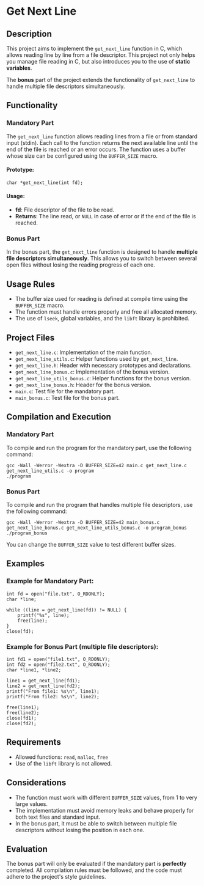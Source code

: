 Get Next Line
=============

Description
-----------

This project aims to implement the `get_next_line` function in C, which allows reading line by line from a file descriptor. This project not only helps you manage file reading in C, but also introduces you to the use of **static variables**.

The **bonus** part of the project extends the functionality of `get_next_line` to handle multiple file descriptors simultaneously.

Functionality
-------------

### Mandatory Part

The `get_next_line` function allows reading lines from a file or from standard input (stdin). Each call to the function returns the next available line until the end of the file is reached or an error occurs. The function uses a buffer whose size can be configured using the `BUFFER_SIZE` macro.

#### Prototype:

    char *get_next_line(int fd);

#### Usage:

*   **fd**: File descriptor of the file to be read.
*   **Returns**: The line read, or `NULL` in case of error or if the end of the file is reached.

### Bonus Part

In the bonus part, the `get_next_line` function is designed to handle **multiple file descriptors simultaneously**. This allows you to switch between several open files without losing the reading progress of each one.

Usage Rules
-----------

*   The buffer size used for reading is defined at compile time using the `BUFFER_SIZE` macro.
*   The function must handle errors properly and free all allocated memory.
*   The use of `lseek`, global variables, and the `libft` library is prohibited.

Project Files
-------------

*   `get_next_line.c`: Implementation of the main function.
*   `get_next_line_utils.c`: Helper functions used by `get_next_line`.
*   `get_next_line.h`: Header with necessary prototypes and declarations.
*   `get_next_line_bonus.c`: Implementation of the bonus version.
*   `get_next_line_utils_bonus.c`: Helper functions for the bonus version.
*   `get_next_line_bonus.h`: Header for the bonus version.
*   `main.c`: Test file for the mandatory part.
*   `main_bonus.c`: Test file for the bonus part.

Compilation and Execution
-------------------------

### Mandatory Part

To compile and run the program for the mandatory part, use the following command:

    gcc -Wall -Werror -Wextra -D BUFFER_SIZE=42 main.c get_next_line.c get_next_line_utils.c -o program
    ./program

### Bonus Part

To compile and run the program that handles multiple file descriptors, use the following command:

    gcc -Wall -Werror -Wextra -D BUFFER_SIZE=42 main_bonus.c get_next_line_bonus.c get_next_line_utils_bonus.c -o program_bonus
    ./program_bonus

You can change the `BUFFER_SIZE` value to test different buffer sizes.

Examples
--------

### Example for Mandatory Part:

    int fd = open("file.txt", O_RDONLY);
    char *line;
    
    while ((line = get_next_line(fd)) != NULL) {
        printf("%s", line);
        free(line);
    }
    close(fd);

### Example for Bonus Part (multiple file descriptors):

    int fd1 = open("file1.txt", O_RDONLY);
    int fd2 = open("file2.txt", O_RDONLY);
    char *line1, *line2;
    
    line1 = get_next_line(fd1);
    line2 = get_next_line(fd2);
    printf("From file1: %s\n", line1);
    printf("From file2: %s\n", line2);
    
    free(line1);
    free(line2);
    close(fd1);
    close(fd2);

Requirements
------------

*   Allowed functions: `read`, `malloc`, `free`
*   Use of the `libft` library is not allowed.

Considerations
--------------

*   The function must work with different `BUFFER_SIZE` values, from 1 to very large values.
*   The implementation must avoid memory leaks and behave properly for both text files and standard input.
*   In the bonus part, it must be able to switch between multiple file descriptors without losing the position in each one.

Evaluation
----------

The bonus part will only be evaluated if the mandatory part is **perfectly** completed. All compilation rules must be followed, and the code must adhere to the project's style guidelines.
